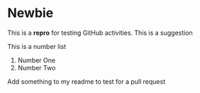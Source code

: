 # Newbie
This is a **repro** for testing GitHub activities. This is a suggestion

This is a number list
1. Number One
2. Number Two

Add something to my readme to test for a pull request
